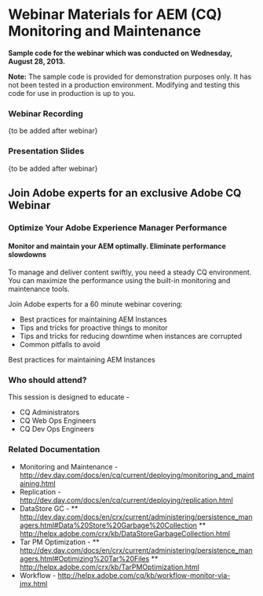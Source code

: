 Webinar Materials for AEM (CQ) Monitoring and Maintenance
====================================

**Sample code for the webinar which was conducted on Wednesday, August 28, 2013.**

**Note:** The sample code is provided for demonstration purposes only.  It has not been tested in a production environment.  Modifying and testing this code for use in production is up to you.

### Webinar Recording
{to be added after webinar}

### Presentation Slides
{to be added after webinar}

Join Adobe experts for an exclusive Adobe CQ Webinar
------------------------------------
 
### Optimize Your Adobe Experience Manager Performance

#### Monitor and maintain your AEM optimally. Eliminate performance slowdowns

To manage and deliver content swiftly, you need a steady CQ environment. You can maximize the performance using the built-in monitoring and maintenance tools.

Join Adobe experts for a 60 minute webinar covering:
* Best practices for maintaining AEM Instances
* Tips and tricks for proactive things to monitor
* Tips and tricks for reducing downtime when instances are corrupted
* Common pitfalls to avoid


Best practices for maintaining AEM Instances
### Who should attend?

This session is designed to educate -

* CQ Administrators
* CQ Web Ops Engineers
* CQ Dev Ops Engineers


### Related Documentation
* Monitoring and Maintenance - http://dev.day.com/docs/en/cq/current/deploying/monitoring_and_maintaining.html
* Replication - http://dev.day.com/docs/en/cq/current/deploying/replication.html
* DataStore GC - 
** http://dev.day.com/docs/en/crx/current/administering/persistence_managers.html#Data%20Store%20Garbage%20Collection
** http://helpx.adobe.com/crx/kb/DataStoreGarbageCollection.html
* Tar PM Optimization -
** http://dev.day.com/docs/en/crx/current/administering/persistence_managers.html#Optimizing%20Tar%20Files
** http://helpx.adobe.com/crx/kb/TarPMOptimization.html
* Workflow - http://helpx.adobe.com/cq/kb/workflow-monitor-via-jmx.html

